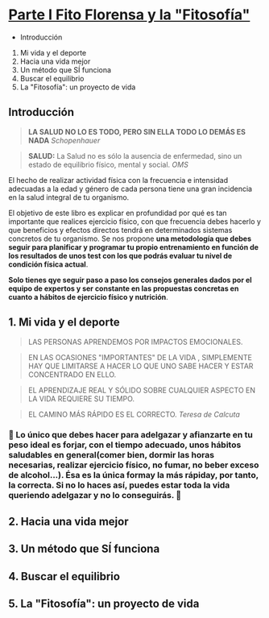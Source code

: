 

# [Parte I Fito Florensa y la "Fitosofía"](010-Consigue-el-cuerpo-que-quieres/01_ParteI.md)

* Introducción

1. Mi vida y el deporte
2. Hacia una vida mejor
3. Un método que SÍ funciona
4. Buscar el equilibrio
5. La "Fitosofía": un proyecto de vida



## Introducción

> **LA SALUD NO LO ES TODO, PERO SIN ELLA TODO LO DEMÁS ES NADA** *Schopenhauer*

> **SALUD:** La Salud no es sólo la ausencia de enfermedad, sino un estado de equilibrio físico, mental y social. *OMS*

El hecho de realizar actividad física con la frecuencia e intensidad adecuadas a la edad y género de cada persona tiene una gran incidencia en la salud integral de tu organismo.

El objetivo de este libro es explicar en profundidad por qué es tan importante que realices ejercicio físico, con que frecuencia debes hacerlo y que beneficios y efectos directos tendrá en determinados sistemas concretos de tu organismo. Se nos propone **una metodología que debes seguir para planificar y programar tu propio entrenamiento en función de los resultados de unos test con los que podrás evaluar tu nivel de condición física actual**.

**Solo tienes qye seguir paso a paso los consejos generales dados por el equipo de expertos y ser constante en las propuestas concretas en cuanto a hábitos de ejercicio físico y nutrición**.


## 1. Mi vida y el deporte

> LAS PERSONAS APRENDEMOS POR IMPACTOS EMOCIONALES.

> EN LAS OCASIONES "IMPORTANTES" DE LA VIDA , SIMPLEMENTE HAY QUE LIMITARSE A HACER LO QUE UNO SABE HACER Y ESTAR CONCENTRADO EN ELLO.

> EL APRENDIZAJE REAL Y SÓLIDO SOBRE CUALQUIER ASPECTO EN LA VIDA REQUIERE SU TIEMPO.

> EL CAMINO MÁS RÁPIDO ES EL CORRECTO. *Teresa de Calcuta*

### 🔴 Lo único que debes hacer para adelgazar y afianzarte en tu peso ideal es forjar, con el tiempo adecuado, unos hábitos saludables en general(comer bien, dormir las horas necesarias, realizar ejercicio físico, no fumar, no beber exceso de alcohol...). Ésa es la única formay la más rápiday, por tanto, la correcta. Si no lo haces así, puedes estar toda la vida queriendo adelgazar y no lo conseguirás. 🔴


## 2. Hacia una vida mejor
## 3. Un método que SÍ funciona
## 4. Buscar el equilibrio
## 5. La "Fitosofía": un proyecto de vida

